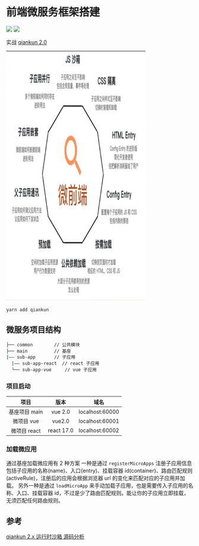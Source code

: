 # 前端微服务框架搭建

![](https://img.shields.io/badge/qiankun-2.0%2B-green)
![](https://img.shields.io/badge/vue-2.0%2B-brightgreen)

实战 [qiankun 2.0](https://qiankun.umijs.org/zh/guide)

<img src="https://github.com/FateZeros/micro-tiger-web/blob/master/example/example-01.png" width="375px" height="669px" />

```bash
yarn add qiankun
```

## 微服务项目结构

```bash
├── common        // 公共模块
├── main          // 基座
|—— sub-app       // 子应用
  |—— sub-app-react  // react 子应用
  └── sub-app-vue     // vue 子应用
```

### 项目启动

|     项目      |    版本    |      域名       |
| :-----------: | :--------: | :-------------: |
| 基座项目 main |  vue 2.0   | localhost:60000 |
|  微项目 vue   |   vue2.0   | localhost:60001 |
| 微项目 react  | react 17.0 | localhost:60002 |

### 加载微应用

通过基座加载微应用有 2 种方案
一种是通过 `registerMicroApps` 注册子应用信息包括子应用的名称(name)、入口(entry)、挂载容器 id(container)、路由匹配规则(activeRule)，注册后的应用会根据浏览器 url 的变化来匹配对应的子应用并加载。
另外一种是通过 `loadMicroApp` 来手动加载子应用，也是需要传入子应用的名称、入口、挂载容器 id，不过是少了路由匹配规则。能让你的子应用立即挂载，无须匹配任何路由规则。

## 参考

[qiankun 2.x 运行时沙箱 源码分析](https://juejin.cn/post/6885214342552223757)
